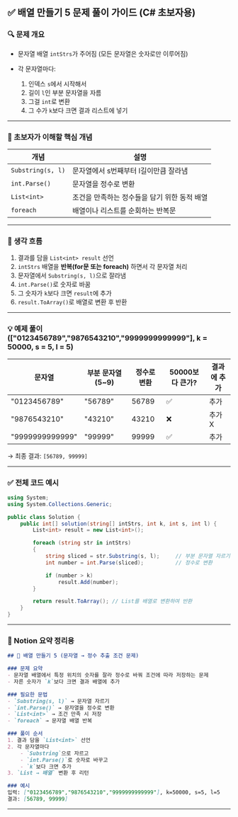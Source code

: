 

## ✅ 배열 만들기 5 문제 풀이 가이드 (C# 초보자용)

### 🔍 문제 개요

* 문자열 배열 `intStrs`가 주어짐 (모든 문자열은 숫자로만 이루어짐)
* 각 문자열마다:

  1. 인덱스 `s`에서 시작해서
  2. 길이 `l`인 부분 문자열을 자름
  3. 그걸 `int`로 변환
  4. 그 수가 `k`보다 크면 결과 리스트에 넣기

---

### 🔧 초보자가 이해할 핵심 개념

| 개념                | 설명                        |
| ----------------- | ------------------------- |
| `Substring(s, l)` | 문자열에서 s번째부터 l길이만큼 잘라냄     |
| `int.Parse()`     | 문자열을 정수로 변환               |
| `List<int>`       | 조건을 만족하는 정수들을 담기 위한 동적 배열 |
| `foreach`         | 배열이나 리스트를 순회하는 반복문        |

---

### 🧠 생각 흐름

1. 결과를 담을 `List<int> result` 선언
2. `intStrs` 배열을 **반복(for문 또는 foreach)** 하면서 각 문자열 처리
3. 문자열에서 `Substring(s, l)`으로 잘라냄
4. `int.Parse()`로 숫자로 바꿈
5. 그 숫자가 `k`보다 크면 `result`에 추가
6. `result.ToArray()`로 배열로 변환 후 반환

---

### 💡 예제 풀이 (\["0123456789","9876543210","9999999999999"], k = 50000, s = 5, l = 5)

| 문자열             | 부분 문자열 (5\~9) | 정수로 변환 | 50000보다 큰가? | 결과에 추가 |
| --------------- | ------------- | ------ | ----------- | ------ |
| "0123456789"    | "56789"       | 56789  | ✅           | 추가     |
| "9876543210"    | "43210"       | 43210  | ❌           | 추가 X   |
| "9999999999999" | "99999"       | 99999  | ✅           | 추가     |

→ 최종 결과: `[56789, 99999]`

---

### ✅ 전체 코드 예시

```csharp
using System;
using System.Collections.Generic;

public class Solution {
    public int[] solution(string[] intStrs, int k, int s, int l) {
        List<int> result = new List<int>();

        foreach (string str in intStrs)
        {
            string sliced = str.Substring(s, l);     // 부분 문자열 자르기
            int number = int.Parse(sliced);          // 정수로 변환

            if (number > k)
                result.Add(number);
        }

        return result.ToArray(); // List를 배열로 변환하여 반환
    }
}
```

---

### 📘 Notion 요약 정리용

```markdown
## 📘 배열 만들기 5 (문자열 → 정수 추출 조건 문제)

### 문제 요약
- 문자열 배열에서 특정 위치의 숫자를 잘라 정수로 바꿔 조건에 따라 저장하는 문제
- 자른 숫자가 `k`보다 크면 결과 배열에 추가

### 필요한 문법
- `Substring(s, l)` → 문자열 자르기
- `int.Parse()` → 문자열을 정수로 변환
- `List<int>` → 조건 만족 시 저장
- `foreach` → 문자열 배열 반복

### 풀이 순서
1. 결과 담을 `List<int>` 선언
2. 각 문자열마다
    - `Substring`으로 자르고
    - `int.Parse()`로 숫자로 바꾸고
    - `k`보다 크면 추가
3. `List → 배열` 변환 후 리턴

### 예시
입력: ["0123456789","9876543210","9999999999999"], k=50000, s=5, l=5  
결과: [56789, 99999]
```

---

